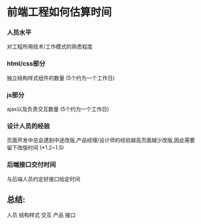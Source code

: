 # 前端工程如何估算时间

###  人员水平

对工程所用技术/工作模式的熟悉程度

### html/css部分 

独立结构样式组件的数量 (5个约为一个工作日)

### js部分

 ajax以及负责交互数量 (5个约为一个工作日)

### 设计人员的经验

页面开发中总会遇到中途改版,产品经理/设计师的经验越高页面越少改版,因此需要留下改版时间 (*1.2~1.5)

### 后端接口交付时间

与后端人员约定好接口给定时间

## 总结:

人员 结构样式 交互 产品 接口
